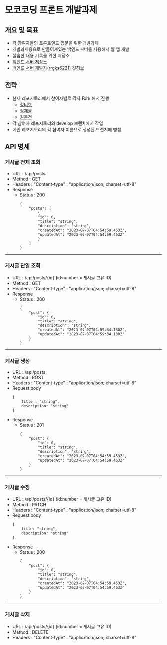 # 모코코딩 프론트 개발과제
## 개요 및 목표
- 각 참여자들의 프론트엔드 입문을 위한 개발과제
- 개발과제용으로 만들어져있는 백엔드 서버를 사용해서 웹 앱 개발
- 실습한 내용 기록을 위한 저장소
- [백엔드 서버 저장소](https://github.com/Mokocoding/licking-api)
- [백엔드 서버 개발자(rrgks6221) 깃허브](https://github.com/rrgks6221)

## 전략
- 현재 레포지토리에서 참여자별로 각자 Fork 해서 진행
    - [정비호]()
    - [정재균]()
    - [원동건]()
- 각 참여자 레포지토리의 develop 브랜치에서 작업
- 메인 레포지토리의 각 참여자 이름으로 생성된 브랜치에 병합

## API 명세


### 게시글 전체 조회 
- URL : /api/posts
- Method : GET
- Headers : "Content-type" : "application/json; charset=utf-8"
- Response
    - Status : 200
        ```
        {
            "posts": [
                {
                "id": 0,
                "title": "string",
                "description": "string",
                "createdAt": "2023-07-07T04:54:59.453Z",
                "updatedAt": "2023-07-07T04:54:59.453Z"
                }
            ]
        }
        ```
---
### 게시글 단일 조회
- URL : /api/posts/{id} (id:number = 게시글 고유 ID)
- Method : GET
- Headers : "Content-type" : "application/json; charset=utf-8"
- Response
    - Status : 200
        ```
        {
            "post": {
                "id": 0,
                "title": "string",
                "description": "string",
                "createdAt": "2023-07-07T04:59:34.130Z",
                "updatedAt": "2023-07-07T04:59:34.130Z"
            }
        }
        ```
---
### 게시글 생성
- URL : /api/posts
- Method : POST
- Headers : "Content-type" : "application/json; charset=utf-8"
- Request body 
    ```
    {
        title : "string",
        description: "string"
    }
    ```
- Response
    - Status : 201
        ```
        {
            "post": {
                "id": 0,
                "title": "string",
                "description": "string",
                "createdAt": "2023-07-07T04:54:59.453Z",
                "updatedAt": "2023-07-07T04:54:59.453Z"
            }
        }
        ```
---
### 게시글 수정
- URL : /api/posts/{id} (id:number = 게시글 고유 ID)
- Method : PATCH
- Headers : "Content-type" : "application/json; charset=utf-8"
- Request body 
    ```
    {
        title: "string",
        description: "string"
    }
    ```
- Response
    - Status : 200
        ```
        {
            "post": {
                "id": 0,
                "title": "string",
                "description": "string",
                "createdAt": "2023-07-07T04:54:59.453Z",
                "updatedAt": "2023-07-07T04:54:59.453Z"
            }
        }
        ```
---
### 게시글 삭제
- URL : /api/posts/{id} (id:number = 게시글 고유 ID)
- Method : DELETE
- Headers : "Content-type" : "application/json; charset=utf-8"
